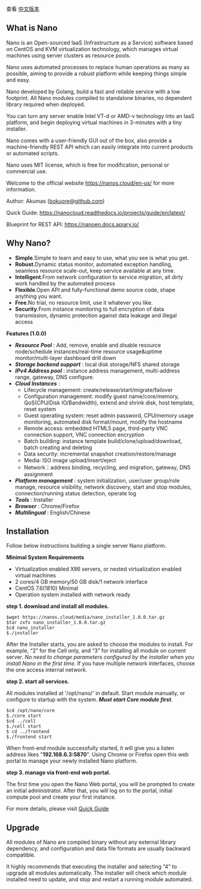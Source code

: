 查看 [中文版本](README_cn.md)

## What is Nano

Nano is an Open-sourced IaaS (Infrastructure as a Service) software based on CentOS and KVM virtualization technology, which manages virtual machines using server clusters as resource pools.

Nano uses automated processes to replace human operations as many as possible, aiming to provide a robust platform while keeping things simple and easy.

Nano developed by Golang, build a fast and reliable service with a low footprint. All Nano modules compiled to standalone binaries, no dependent library required when deployed.

You can turn any server enable Intel VT-d or AMD-v technology into an IaaS platform, and begin deploying virtual machines in 3-minutes with a tiny installer.

Nano comes with a user-friendly GUI out of the box, also provide a machine-friendly REST API which can easily integrate into current products or automated scripts.

Nano uses MIT license, which is free for modification, personal or commercial use.

Welcome to the official website https://nanos.cloud/en-us/ for more information.

Author: Akumas (bokuore@github.com)

Quick Guide: https://nanocloud.readthedocs.io/projects/guide/en/latest/

Blueprint for REST API: https://nanoen.docs.apiary.io/

## Why Nano?

- **Simple**.Simple to learn and easy to use, what you see is what you get.
- **Robust**.Dynamic status monitor, automated exception handling, seamless resource scale-out, keep service available at any time.
- **Intelligent**.From network configuration to service migration, all dirty work handled by the automated process
- **Flexible**.Open API and fully-functional demo source code, shape anything you want.
- **Free**.No trial, no resource limit, use it whatever you like.
- **Security**.From instance monitoring to full encryption of data transmission, dynamic protection against data leakage and illegal access



**Features (1.0.0)**

- ***Resource Pool*** : Add, remove, enable and disable resource node/schedule instances/real-time resource usage&uptime monitor/multi-layer dashboard drill down
- ***Storage backend support*** : local disk storage/NFS shared storage
- ***IPv4 Address pool*** : instance address management, multi-address range, gateway, DNS configure.
- ***Cloud Instances*** :
  - Lifecycle management: create/release/start/migrate/failover
  - Configuration management: modify guest name/core/memory, QoS(CPU/Disk IO/Bandwidth), extend and shrink disk, host template, reset system
  - Guest operating system: reset admin password, CPU/memory usage monitoring, automated disk format/mount, modify the hostname
  - Remote access: embedded HTML5 page, third-party VNC connection support, VNC connection encryption
  - Batch building: instance template build/clone/upload/download, batch creating and deleting
  - Data security: incremental snapshot creation/restore/manage
  - Media: ISO image upload/insert/eject
  - Network：address binding, recycling, and migration, gateway, DNS assignment
- ***Platform management*** : system initialization, user/user group/role manage, resource visibility, network discovery, start and stop modules, connection/running status detection, operate log
- ***Tools*** : Installer
- ***Browser*** : Chrome/Firefox
- ***Multilingual*** : English/Chinese  


## Installation

Follow below instructions building a single server Nano platform.

**Minimal System Requirements** 

- Virtualization enabled X86 servers, or nested virtualization enabled virtual machines
- 2 cores/4 GB memory/50 GB disk/1 network interface
- CentOS 7.6(1810) Minimal
- Operation system installed with network ready

**step 1. download and install all modules.**

```
$wget https://nanos.cloud/media/nano_installer_1.0.0.tar.gz
$tar zxfv nano_installer_1.0.0.tar.gz
$cd nano_installer
$./installer
```

After the Installer starts, you are asked to choose the modules to install. For example, “2” for the Cell only, and “3” for installing all module on current server. *No need to change parameters configured by the installer when you install Nano in the first time.* If you have multiple network interfaces, choose the one access internal network.

**step 2. start all services.**

All modules installed at '/opt/nano/' in default. Start module manually, or configure to startup with the system. ***Must start Core module first***.

```
$cd /opt/nano/core
$./core start
$cd ../cell
$./cell start
$ cd ../frontend
$./frontend start
```

When front-end module successfully started, it will give you a listen address likes "**192.168.6.3:5870**". Using Chrome or Firefox open this web portal to manage your newly installed Nano platform.

**step 3. manage via front-end web portal.**

The first time you open the Nano Web portal, you will be prompted to create an initial administrator. After that, you will log on to the portal, initial compute pool and create your first instance. 

For more details, please visit [Quick Guide](https://nanocloud.readthedocs.io/projects/guide/en/latest/)

## Upgrade

All modules of Nano are compiled binary without any external library dependency, and configuration and data file formats are usually backward compatible.

It highly recommends that executing the installer and selecting “4” to upgrade all modules automatically. The installer will check which module installed need to update, and stop and restart a running module automated.

